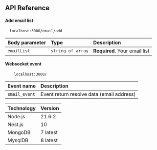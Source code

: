 
## API Reference

#### Add email list

```http POST
  localhost:3000/email/add
```

| Body parameter | Type     | Description                |
| :-------- | :------- | :------------------------- |
| `emailList` | `string of array` | **Required**. Your email list |

#### Websocket event

```ws
    localhost:3000/
```

| Event name | Description                       |
| :-------- |  :-------------------------------- |
| `email_event` | Event return resolve data (email address) |


| Technology             | Version                                                                |
| ----------------- | ------- |
| Node.js | 21.6.2 |
| Nest.js | 10 |
| MongoDB | 7 latest |
| MysqlDB | 8 latest |
